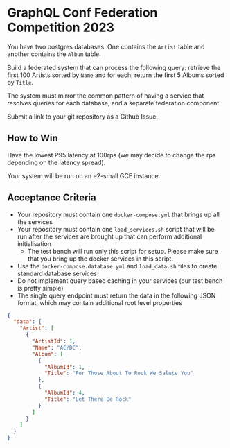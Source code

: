 # GraphQL Conf Federation Competition 2023

You have two postgres databases. One contains the `Artist` table and another contains the `Album` table.

Build a federated system that can process the following query: retrieve the first 100 Artists sorted by `Name` and for each, return the first 5 Albums sorted by `Title`.

The system must mirror the common pattern of having a service that resolves queries for each database, and a separate federation component.

Submit a link to your git repository as a Github Issue.

## How to Win

Have the lowest P95 latency at 100rps (we may decide to change the rps depending on the latency spread).

Your system will be run on an e2-small GCE instance.

## Acceptance Criteria

- Your repository must contain one `docker-compose.yml` that brings up all the services
- Your repository must contain one `load_services.sh` script that will be run after the services are brought up that can perform additional initialisation
  - The test bench will run only this script for setup. Please make sure that you bring up the docker services in this script.
- Use the `docker-compose.database.yml` and `load_data.sh` files to create standard database services
- Do not implement query based caching in your services (our test bench is pretty simple)
- The single query endpoint must return the data in the following JSON format, which may contain additional root level properties

```json
{
  "data": {
    "Artist": [
      {
        "ArtistId": 1,
        "Name": "AC/DC",
        "Album": [
          {
            "AlbumId": 1,
            "Title": "For Those About To Rock We Salute You"
          },
          {
            "AlbumId": 4,
            "Title": "Let There Be Rock"
          }
        ]
      }
    ]
  }
}
```
